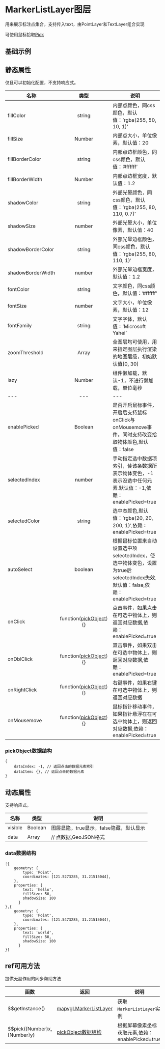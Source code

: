 # MarkerListLayer图层
用来展示标注点集合，支持传入text，由PointLayer和TextLayer组合实现

可使用鼠标拾取[Pick](https://mapv.baidu.com/gl/docs/Pick.html)

## 基础示例

<vuep template="#example"></vuep>

<script v-pre type="text/x-template" id="example">

  <template>
    <div class="bmap-page-container">
      <el-bmap vid="bmapDemo" :zoom="zoom" :center="center" class="bmap-demo">
        <el-bmapv-view>
            <el-bmapv-marker-list-layer :visible="visible" :data="data"></el-bmapv-marker-list-layer>
        </el-bmapv-view>
      </el-bmap>
      <div>
        <button @click.prevent="switchVisible">切换显隐</button>
      </div>
    </div>
  </template>

  <style>
    .bmap-demo {
      height: 300px;
    }
  </style>

  <script>
  
    module.exports = {
      name: 'bmap-page',
      data() {
        return {
          zoom: 14,
          center: [121.5273285, 31.21515044],
          data: [{
              geometry: {
                  type: 'Point',
                  coordinates: [121.5273285, 31.21515044],
              },
              properties: {
                  text: 'hello',
                  fillSize: 50,
                  shadowSize: 100
                }
          },{
              geometry: {
                  type: 'Point',
                  coordinates: [121.5473285, 31.21515044],
              },
              properties: {
                  text: 'world',
                  fillSize: 50,
                  shadowSize: 100
                }
          }],
          visible: true
        };
      },
      mounted(){
      },
      methods: {
        switchVisible(){
          this.visible = !this.visible;
        }
      }
    };
  </script>

</script>


## 静态属性
仅且可以初始化配置，不支持响应式。

名称 | 类型 | 说明
---|:---:|---
fillColor | string | 内部点颜色，同css颜色，默认值：’rgba(255, 50, 10, 1)’
fillSize | Number | 内部点大小，单位像素，默认值：20
fillBorderColor | string | 内部点边框颜色，同css颜色，默认值：’#ffffff’
fillBorderWidth | Number | 内部点边框宽度，默认值：1.2
shadowColor | string | 外部光晕颜色，同css颜色，默认值：’rgba(255, 80, 110, 0.7)’
shadowSize | number | 外部光晕大小，单位像素，默认值：40
shadowBorderColor | string | 外部光晕边框颜色，同css颜色，默认值：’rgba(255, 80, 110, 1)’
shadowBorderWidth | number | 外部光晕边框宽度，默认值：1.2
fontColor | string | 文字颜色，同css颜色，默认值：’#ffffff’
fontSize | number | 文字大小，单位像素，默认值：12
fontFamily | string | 文字字体，默认值：’Microsoft Yahei’
zoomThreshold | Array | 全图层均可使用，用来指定图层执行渲染的地图层级，初始默认值[0, 30]
lazy | Number | 组件懒加载，默认-1，不进行懒加载，单位毫秒
---|---|---
enablePicked | Boolean | 是否开启鼠标事件，开启后支持鼠标onClick与onMousemove事件，同时支持改变拾取物体颜色,默认值：false
selectedIndex | number | 手动指定选中数据项索引，使该条数据所表示物体变色，-1表示没选中任何元素.默认值：-1,依赖：enablePicked=true
selectedColor | string | 选中态颜色,默认值：’rgba(20, 20, 200, 1)’,依赖：enablePicked=true
autoSelect | boolean | 根据鼠标位置来自动设置选中项selectedIndex，使选中物体变色，设置为true后selectedIndex失效.默认值：false,依赖：enablePicked=true
onClick | function([pickObject](#pickObject数据结构)){} | 点击事件，如果点击在可选中物体上，则返回对应数据,依赖：enablePicked=true
onDblClick | function([pickObject](#pickObject数据结构)){} | 双击事件，如果双击在可选中物体上，则返回对应数据,依赖：enablePicked=true
onRightClick | function([pickObject](#pickObject数据结构)){} | 右键事件，如果右键在可选中物体上，则返回对应数据
onMousemove | function([pickObject](#pickObject数据结构)){} | 鼠标指针移动事件，如果指针悬浮在在可选中物体上，则返回对应数据,依赖：enablePicked=true

### pickObject数据结构
```
{
    dataIndex: -1, // 返回点击的数据元素索引
    dataItem: {}, // 返回点击的数据元素
}
```



## 动态属性
支持响应式。

名称 | 类型 | 说明
---|---|---|
visible | Boolean | 图层显隐，true显示，false隐藏，默认显示
data | Array  | // 点数据,GeoJSON格式
                         
### data数据结构
```
[{
    geometry: {
        type: 'Point',
        coordinates: [121.5273285, 31.21515044],
    },
    properties: {
        text: 'hello',
        fillSize: 50,
        shadowSize: 100
      }
},{
    geometry: {
        type: 'Point',
        coordinates: [121.5473285, 31.21515044],
    },
    properties: {
        text: 'world',
        fillSize: 50,
        shadowSize: 100
      }
}]
```

## ref可用方法
提供无副作用的同步帮助方法

函数 | 返回 | 说明
---|---|---|
$$getInstance() | [mapvgl.MarkerListLayer](https://mapv.baidu.com/gl/docs/MarkerListLayer.html) | 获取`MarkerListLayer`实例
$$pick({Number}x, {Number}y) | [pickObject数据结构](#pickObject数据结构) | 根据屏幕像素坐标获取元素,依赖：enablePicked=true
